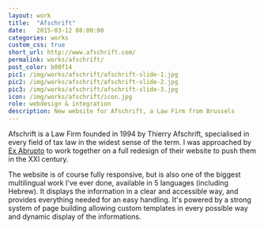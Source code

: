 ```yaml
---
layout: work
title:  "Afschrift"
date:   2015-03-12 08:00:00
categories: works
custom_css: true
short_url: http://www.afschrift.com/
permalink: works/afschrift/
post_color: b00f14
pic1: /img/works/afschrift/afschrift-slide-1.jpg
pic2: /img/works/afschrift/afschrift-slide-2.jpg
pic3: /img/works/afschrift/afschrift-slide-3.jpg
icon: /img/works/afschrift/icon.jpg
role: webdesign & integration
description: New website for Afschrift, a Law Firm from Brussels
---
```


Afschrift is a Law Firm founded in 1994 by Thierry Afschrift, specialised in every field of tax law in the widest sense of the term. I was approached by [Ex Abrupto](http://ex-abrupto.be/) to work together on a full redesign of their website to push them in the XXI century.

The website is of course fully responsive, but is also one of the biggest multilingual work I've ever done, available in 5 languages (including Hebrew). It displays the information in a clear and accessible way, and provides everything needed for an easy handling. It's powered by a strong system of page building allowing custom templates in every possible way and dynamic display of the informations.